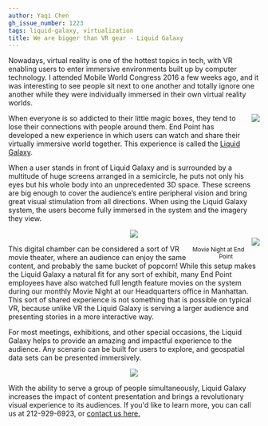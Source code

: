 ```yaml
---
author: Yaqi Chen
gh_issue_number: 1223
tags: liquid-galaxy, virtualization
title: We are bigger than VR gear - Liquid Galaxy
---
```




Nowadays, virtual reality is one of the hottest topics in tech, with VR enabling users to enter immersive environments built up by computer technology.  I attended Mobile World Congress 2016 a few weeks ago, and it was interesting to see people sit next to one another and totally ignore one another while they were individually immersed in their own virtual reality worlds.

<div class="separator" style="clear: both; text-align: center;"><a href="https://liquidgalaxy.endpoint.com/" imageanchor="1" style="clear: right; float: right; margin-bottom: 1em; margin-left: 1em;"><img border="0" src="/blog/2016/04/27/we-are-bigger-than-vr-gear-liquid-galaxy/image-0.jpeg"/></a></div>

When everyone is so addicted to their little magic boxes, they tend to lose their connections with people around them. End Point has developed a new experience in which users can watch and share their virtually immersive world together. This experience is called the [Liquid Galaxy](https://liquidgalaxy.endpoint.com/).

When a user stands in front of Liquid Galaxy and is surrounded by a multitude of huge screens arranged in a semicircle, he puts not only his eyes but his whole body into an unprecedented 3D space. These screens are big enough to cover the audience’s entire peripheral vision and bring great visual stimulation from all directions. When using the Liquid Galaxy system, the users become fully immersed in the system and the imagery they view.

<div class="separator" style="clear: both; text-align: center;"><a href="/blog/2016/04/27/we-are-bigger-than-vr-gear-liquid-galaxy/image-0-big.jpeg" imageanchor="1" style="margin-left: 1em; margin-right: 1em;"><img border="0" src="/blog/2016/04/27/we-are-bigger-than-vr-gear-liquid-galaxy/image-0.jpeg"/></a></div>

<div class="separator" style="clear: both; text-align: center; float: right;"><a href="/blog/2016/04/27/we-are-bigger-than-vr-gear-liquid-galaxy/image-1-big.jpeg" imageanchor="1" style="clear: right; float: right; margin-bottom: 1em; margin-left: 1em;"><img border="0" src="/blog/2016/04/27/we-are-bigger-than-vr-gear-liquid-galaxy/image-1.jpeg"/></a><br/>
<small>Movie Night at End Point</small></div>

This digital chamber can be considered a sort of VR movie theater, where an audience can enjoy the same content, and probably the same bucket of popcorn! While this setup makes the Liquid Galaxy a natural fit for any sort of exhibit, many End Point employees have also watched full length feature movies on the system during our monthly Movie Night at our Headquarters office in Manhattan. This sort of shared experience is not something that is possible on typical VR, because unlike VR the Liquid Galaxy is serving a larger audience and presenting stories in a more interactive way.

For most meetings, exhibitions, and other special occasions, the Liquid Galaxy helps to provide an amazing and impactful experience  to the audience. Any scenario can be built for users to explore, and geospatial data sets can be  presented immersively.

<div class="separator" style="clear: both; text-align: center;"><a href="/blog/2016/04/27/we-are-bigger-than-vr-gear-liquid-galaxy/image-2-big.png" imageanchor="1" style="margin-left: 1em; margin-right: 1em;"><img border="0" src="/blog/2016/04/27/we-are-bigger-than-vr-gear-liquid-galaxy/image-2.png"/></a></div>

With the ability to serve a group of people simultaneously, Liquid Galaxy increases the impact of content presentation and brings a revolutionary visual experience to its audiences. If you'd like to learn more, you can call us at 212-929-6923, or [contact us here.](https://liquidgalaxy.endpoint.com/#contact)


